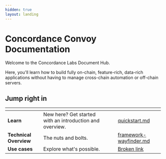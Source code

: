 ```yaml
---
hidden: true
layout: landing
---
```


# Concordance Convoy Documentation

Welcome to the Concordance Labs Document Hub.&#x20;

Here, you'll learn how to build fully on-chain, feature-rich, data-rich applications without having to manage cross-chain automation or off-chain servers.&#x20;



## Jump right in

<table data-column-title-hidden data-view="cards" data-full-width="true"><thead><tr><th></th><th></th><th data-type="files"></th><th data-hidden></th><th data-hidden data-card-target data-type="content-ref"></th></tr></thead><tbody><tr><td><strong>Learn</strong></td><td>New here? Get started with an introduction and overview.  </td><td></td><td></td><td><a href="learn/quickstart.md">quickstart.md</a></td></tr><tr><td><strong>Technical Overview</strong></td><td> The nuts and bolts. </td><td></td><td></td><td><a href="technical-guides/framework-wayfinder.md">framework-wayfinder.md</a></td></tr><tr><td><strong>Use cases</strong> </td><td>Explore what's possible. </td><td></td><td></td><td><a href="broken-reference">Broken link</a></td></tr></tbody></table>


